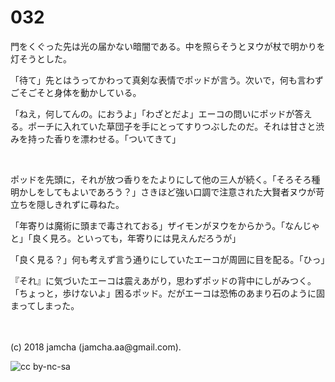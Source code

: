 # 032

門をくぐった先は光の届かない暗闇である。中を照らそうとヌウが杖で明かりを灯そうとした。  

「待て」先とはうってかわって真剣な表情でポッドが言う。次いで，何も言わずごそごそと身体を動かしている。  

「ねえ，何してんの。におうよ」「わざとだよ」エーコの問いにポッドが答える。ポーチに入れていた草団子を手にとってすりつぶしたのだ。それは甘さと渋みを持った香りを漂わせる。「ついてきて」  

<br>  

ポッドを先頭に，それが放つ香りをたよりにして他の三人が続く。「そろそろ種明かしをしてもよいであろう？」さきほど強い口調で注意された大賢者ヌウが苛立ちを隠しきれずに尋ねた。  

「年寄りは魔術に頭まで毒されておる」ザイモンがヌウをからかう。「なんじゃと」「良く見ろ。といっても，年寄りには見えんだろうが」  

「良く見る？」何も考えず言う通りにしていたエーコが周囲に目を配る。「ひっ」  

『それ』に気づいたエーコは震えあがり，思わずポッドの背中にしがみつく。「ちょっと，歩けないよ」困るポッド。だがエーコは恐怖のあまり石のように固まってしまった。  

<br>  
<br>  
(c) 2018 jamcha (jamcha.aa@gmail.com).  

![cc by-nc-sa](http://i.creativecommons.org/l/by-nc-sa/4.0/88x31.png)